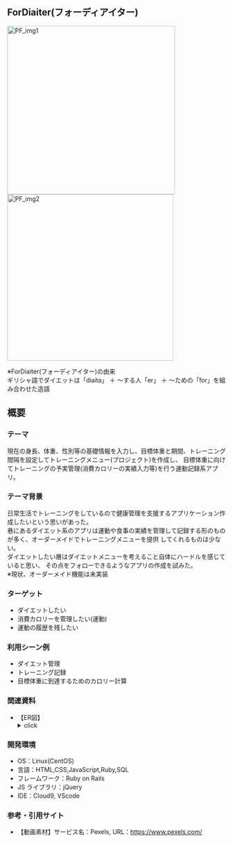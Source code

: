 ## ForDiaiter(フォーディアイター)

<p>
  <img width="387" alt="PF_img1" src="https://user-images.githubusercontent.com/63903019/174079757-23f8fbee-412a-4135-94a4-88a0c6c64d93.PNG">
  <img width="383" alt="PF_img2" src="https://user-images.githubusercontent.com/63903019/174080005-98e84afa-c9da-4b14-b599-3ad7325c178e.PNG">
</p>
※ForDiaiter(フォーディアイター)の由来<br>
ギリシャ語でダイエットは「diaita」 ＋ ～する人「er」 ＋ ～ための「for」を組み合わせた造語

## 概要
### テーマ
現在の身長、体重、性別等の基礎情報を入力し、目標体重と期間、トレーニング間隔を設定してトレーニングメニュー(プロジェクト)を作成し、
目標体重に向けてトレーニングの予実管理(消費カロリーの実績入力等)を行う運動記録系アプリ。


### テーマ背景

日常生活でトレーニングをしているので健康管理を支援するアプリケーション作成したいという思いがあった。<br/>
巷にあるダイエット系のアプリは運動や食事の実績を管理して記録する形のものが多く、オーダーメイドでトレーニングメニューを提供
してくれるものは少ない。<br/>ダイエットしたい層はダイエットメニューを考えること自体にハードルを感じていると思い、
その点をフォローできるようなアプリの作成を試みた。<br/>※現状、オーダーメイド機能は未実装

### ターゲット

- ダイエットしたい
- 消費カロリーを管理したい(運動)
- 運動の履歴を残したい

### 利用シーン例

- ダイエット管理
- トレーニング記録
- 目標体重に到達するためのカロリー計算

### 関連資料
- 【ER図】<br/>
  <details>
  <summary>click</summary>
  <img width="658" alt="PF_ER_rev" src="https://user-images.githubusercontent.com/63903019/174015735-7cf4daad-bb72-462c-ba90-95389df1ec1c.PNG">
</details>

### 開発環境

- OS：Linux(CentOS)
- 言語：HTML,CSS,JavaScript,Ruby,SQL
- フレームワーク：Ruby on Rails
- JS ライブラリ：jQuery
- IDE：Cloud9, VScode

### 参考・引用サイト
- 【動画素材】サービス名：Pexels, URL：https://www.pexels.com/
